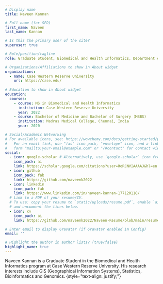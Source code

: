 ```yaml
---
# Display name
title: Naveen Kannan

# Full name (for SEO)
first_name: Naveen
last_name: Kannan

# Is this the primary user of the site?
superuser: true

# Role/position/tagline
role: Graduate Student, Biomedical and Health Informatics, Department of Population and Quantitative Health Sciences

# Organizations/Affiliations to show in About widget
organizations:
  - name: Case Western Reserve University
    url: https://case.edu/
    
# Education to show in About widget
education:
  courses:
    - course: MS in Biomedical and Health Informatics
      institution: Case Western Reserve University
      year: 2022
    - course: Bachelor of Medicine and Bachelor of Surgery (MBBS)
      institution: Madras Medical College, Chennai, India
      year: 2020

# Social/Academic Networking
# For available icons, see: https://wowchemy.com/docs/getting-started/page-builder/#icons
#   For an email link, use "fas" icon pack, "envelope" icon, and a link in the
#   form "mailto:your-email@example.com" or "/#contact" for contact widget.
social:
  - icon: google-scholar # Alternatively, use `google-scholar` icon from `ai` icon pack
    icon_pack: ai
    link: https://scholar.google.com/citations?user=RoRCNVIAAAAJ&hl=en
  - icon: github
    icon_pack: fab
    link: https://github.com/naveenk2022
  - icon: linkedin
    icon_pack: fab
    link: https://www.linkedin.com/in/naveen-kannan-177120118/
  # Link to a PDF of your resume/CV.
  # To use: copy your resume to `static/uploads/resume.pdf`, enable `ai` icons in `params.yaml`,
  # and uncomment the lines below.
  - icon: cv
    icon_pack: ai
    link: https://github.com/naveenk2022/Naveen-Resume/blob/main/resume1.pdf

# Enter email to display Gravatar (if Gravatar enabled in Config)
email: ''

# Highlight the author in author lists? (true/false)
highlight_name: true
---
```


Naveen Kannan is a Graduate Student in the Biomedical and Health Informatics program at Case Western Reserve University. His research interests include GIS (Geographical Information Systems), Statistics, Bioinformatics and Genomics. 
{style="text-align: justify;"}
